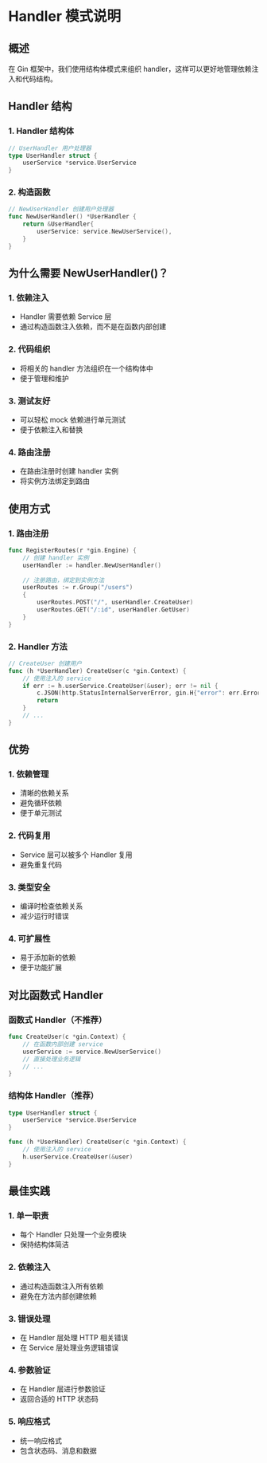 # Handler 模式说明

## 概述

在 Gin 框架中，我们使用结构体模式来组织 handler，这样可以更好地管理依赖注入和代码结构。

## Handler 结构

### 1. Handler 结构体

```go
// UserHandler 用户处理器
type UserHandler struct {
    userService *service.UserService
}
```

### 2. 构造函数

```go
// NewUserHandler 创建用户处理器
func NewUserHandler() *UserHandler {
    return &UserHandler{
        userService: service.NewUserService(),
    }
}
```

## 为什么需要 NewUserHandler()？

### 1. **依赖注入**
- Handler 需要依赖 Service 层
- 通过构造函数注入依赖，而不是在函数内部创建

### 2. **代码组织**
- 将相关的 handler 方法组织在一个结构体中
- 便于管理和维护

### 3. **测试友好**
- 可以轻松 mock 依赖进行单元测试
- 便于依赖注入和替换

### 4. **路由注册**
- 在路由注册时创建 handler 实例
- 将实例方法绑定到路由

## 使用方式

### 1. 路由注册

```go
func RegisterRoutes(r *gin.Engine) {
    // 创建 handler 实例
    userHandler := handler.NewUserHandler()
    
    // 注册路由，绑定到实例方法
    userRoutes := r.Group("/users")
    {
        userRoutes.POST("/", userHandler.CreateUser)
        userRoutes.GET("/:id", userHandler.GetUser)
    }
}
```

### 2. Handler 方法

```go
// CreateUser 创建用户
func (h *UserHandler) CreateUser(c *gin.Context) {
    // 使用注入的 service
    if err := h.userService.CreateUser(&user); err != nil {
        c.JSON(http.StatusInternalServerError, gin.H{"error": err.Error()})
        return
    }
    // ...
}
```

## 优势

### 1. **依赖管理**
- 清晰的依赖关系
- 避免循环依赖
- 便于单元测试

### 2. **代码复用**
- Service 层可以被多个 Handler 复用
- 避免重复代码

### 3. **类型安全**
- 编译时检查依赖关系
- 减少运行时错误

### 4. **可扩展性**
- 易于添加新的依赖
- 便于功能扩展

## 对比函数式 Handler

### 函数式 Handler（不推荐）
```go
func CreateUser(c *gin.Context) {
    // 在函数内部创建 service
    userService := service.NewUserService()
    // 直接处理业务逻辑
    // ...
}
```

### 结构体 Handler（推荐）
```go
type UserHandler struct {
    userService *service.UserService
}

func (h *UserHandler) CreateUser(c *gin.Context) {
    // 使用注入的 service
    h.userService.CreateUser(&user)
}
```

## 最佳实践

### 1. **单一职责**
- 每个 Handler 只处理一个业务模块
- 保持结构体简洁

### 2. **依赖注入**
- 通过构造函数注入所有依赖
- 避免在方法内部创建依赖

### 3. **错误处理**
- 在 Handler 层处理 HTTP 相关错误
- 在 Service 层处理业务逻辑错误

### 4. **参数验证**
- 在 Handler 层进行参数验证
- 返回合适的 HTTP 状态码

### 5. **响应格式**
- 统一响应格式
- 包含状态码、消息和数据 